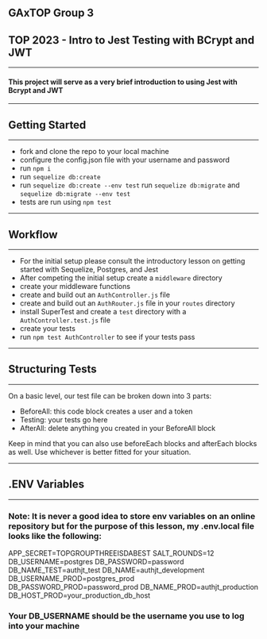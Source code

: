 ## GAxTOP Group 3

## TOP 2023 - Intro to Jest Testing with BCrypt and JWT

---

#### This project will serve as a very brief introduction to using Jest with Bcrypt and JWT

---

## Getting Started

---

- fork and clone the repo to your local machine
- configure the config.json file with your username and password
- run `npm i`
- run `sequelize db:create`
- run `sequelize db:create --env test`
  run `sequelize db:migrate` and `sequelize db:migrate --env test`
- tests are run using `npm test`

---

## Workflow

---

- For the initial setup please consult the introductory lesson on getting started with Sequelize, Postgres, and Jest
- After competing the initial setup create a `middleware` directory
- create your middleware functions
- create and build out an `AuthController.js` file
- create and build out an `AuthRouter.js` file in your `routes` directory
- install SuperTest and create a `test` directory with a `AuthController.test.js` file
- create your tests
- run `npm test AuthController` to see if your tests pass

---

## Structuring Tests

---

On a basic level, our test file can be broken down into 3 parts:

- BeforeAll: this code block creates a user and a token
- Testing: your tests go here
- AfterAll: delete anything you created in your BeforeAll block

Keep in mind that you can also use beforeEach blocks and afterEach blocks as well. Use whichever is better fitted for your situation.

---

## .ENV Variables

---

### Note: It is never a good idea to store env variables on an online repository but for the purpose of this lesson, my .env.local file looks like the following:

APP_SECRET=TOPGROUPTHREEISDABEST
SALT_ROUNDS=12
DB_USERNAME=postgres
DB_PASSWORD=password
DB_NAME_TEST=authjt_test
DB_NAME=authjt_development
DB_USERNAME_PROD=postgres_prod
DB_PASSWORD_PROD=password_prod
DB_NAME_PROD=authjt_production
DB_HOST_PROD=your_production_db_host

### Your DB_USERNAME should be the username you use to log into your machine
